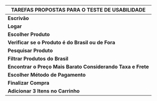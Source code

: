 |**TAREFAS PROPOSTAS PARA O TESTE DE USABILIDADE**          |
|-----------------------------------------------------------|
|**Escrivão**                                               |
|**Logar**                                                  |
|**Escolher Produto**                                       |
|**Verificar se o Produto é do Brasil ou de Fora**          |
|**Pesquisar Produto**                                      |
|**Filtrar Produtos do Brasil**                             |
|**Encontrar o Preço Mais Barato Considerando Taxa e Frete**|
|**Escolher Método de Pagamento**                           |
|**Finalizar Compra**                                       |
|**Adicionar 3 Itens no Carrinho**                          |
